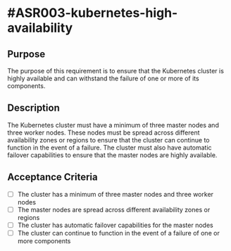 # #ASR003-kubernetes-high-availability

## Purpose

The purpose of this requirement is to ensure that the Kubernetes cluster is highly
available and can withstand the failure of one or more of its components.

## Description

The Kubernetes cluster must have a minimum of three master nodes and three worker
nodes. These nodes must be spread across different availability zones or regions
to ensure that the cluster can continue to function in the event of a failure.
The cluster must also have automatic failover capabilities to ensure that the master
nodes are highly available.

## Acceptance Criteria

- [ ] The cluster has a minimum of three master nodes and three worker nodes
- [ ] The master nodes are spread across different availability zones or regions
- [ ] The cluster has automatic failover capabilities for the master nodes
- [ ] The cluster can continue to function in the event of a failure of one or
more components

